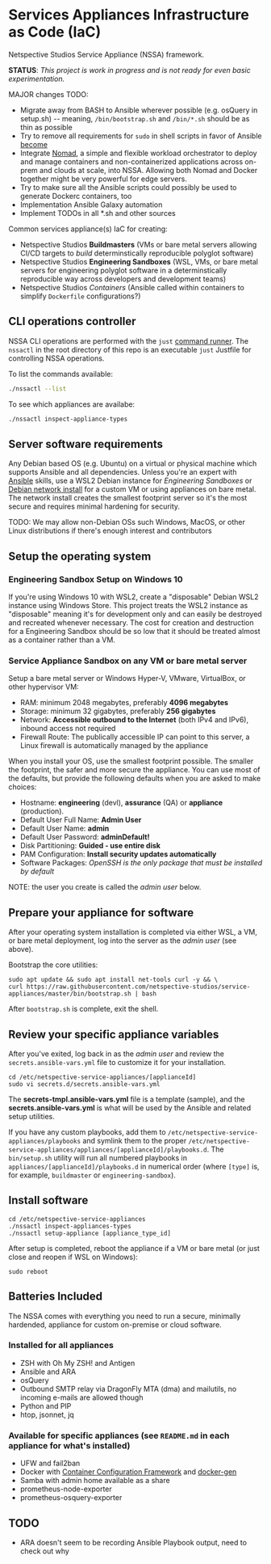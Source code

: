# Services Appliances Infrastructure as Code (IaC)

Netspective Studios Service Appliance (NSSA) framework.

**STATUS**: *This project is work in progress and is not ready for even basic experimentation.*

MAJOR changes TODO:
* Migrate away from BASH to Ansible wherever possible (e.g. osQuery in setup.sh) -- meaning, `/bin/bootstrap.sh` and `/bin/*.sh` should be as thin as possible
* Try to remove all requirements for `sudo` in shell scripts in favor of Ansible [become](https://docs.ansible.com/ansible/latest/user_guide/become.html#become-directives)
* Integrate [Nomad](https://www.nomadproject.io/), a simple and flexible workload orchestrator to deploy and manage containers and non-containerized applications across on-prem and clouds at scale, into NSSA. Allowing both Nomad and Docker together might be very powerful for edge servers.
* Try to make sure all the Ansible scripts could possibly be used to generate Dockerc containers, too
* Implementation Ansible Galaxy automation
* Implement TODOs in all *.sh and other sources

Common services appliance(s) IaC for creating:

* Netspective Studios **Buildmasters** (VMs or bare metal servers allowing CI/CD targets to *build* determinstically reproducible polyglot software)
* Netspective Studios **Engineering Sandboxes** (WSL, VMs, or bare metal servers for engineering polyglot software in a determinstically reproducible way across developers and development teams)
* Netspective Studios *Containers* (Ansible called within containers to simplify `Dockerfile` configurations?)

## CLI operations controller

NSSA CLI operations are performed with the `just` [command runner](https://github.com/casey/just). The `nssactl` in the root directory of this repo is an executable `just` Justfile for controlling NSSA operations.

To list the commands available:

```bash
./nssactl --list
```

To see which appliances are availabe:

```bash
./nssactl inspect-appliance-types
```

## Server software requirements

Any Debian based OS (e.g. Ubuntu) on a virtual or physical machine which supports Ansible and all dependencies. Unless you're an expert with [Ansible](https://www.ansible.com/) skills, use a WSL2 Debian instance for *Engineering Sandboxes* or [Debian network install](https://www.debian.org/CD/netinst/) for a custom VM or using appliances on bare metal. The network install creates the smallest footprint server so it's the most secure and requires minimal hardening for security.

TODO: We may allow non-Debian OSs such Windows, MacOS, or other Linux distributions if there's enough interest and contributors

## Setup the operating system

### Engineering Sandbox Setup on Windows 10

If you're using Windows 10 with WSL2, create a "disposable" Debian WSL2 instance using Windows Store. This project treats the WSL2 instance as "disposable" meaning it's for development only and can easily be destroyed and recreated whenever necessary. The cost for creation and destruction for a Engineering Sandbox should be so low that it should be treated almost as a container rather than a VM. 

### Service Appliance Sandbox on any VM or bare metal server

Setup a bare metal server or Windows Hyper-V, VMware, VirtualBox, or other hypervisor VM:

* RAM: minimum 2048  megabytes, preferably **4096 megabytes**
* Storage: minimum 32 gigabytes, preferably **256 gigabytes**
* Network: **Accessible outbound to the Internet** (both IPv4 and IPv6), inbound access not required
* Firewall Route: The publically accessible IP can point to this server, a Linux firewall is automatically managed by the appliance

When you install your OS, use the smallest footprint possible. The smaller the footprint, the safer and more secure the appliance. You can use most of the defaults, but provide the following defaults when you are asked to make choices:

* Hostname: **engineering** (devl), **assurance** (QA) or **appliance** (production).
* Default User Full Name: **Admin User**
* Default User Name: **admin**
* Default User Password: **adminDefault!**
* Disk Partitioning: **Guided - use entire disk**
* PAM Configuration: **Install security updates automatically**
* Software Packages: *OpenSSH is the only package that must be installed by default*

NOTE: the user you create is called the *admin user* below. 

## Prepare your appliance for software

After your operating system installation is completed via either WSL, a VM, or bare metal deployment, log into the server as the *admin user* (see above).

Bootstrap the core utilities:

    sudo apt update && sudo apt install net-tools curl -y && \
    curl https://raw.githubusercontent.com/netspective-studios/service-appliances/master/bin/bootstrap.sh | bash

After `bootstrap.sh` is complete, exit the shell.

## Review your specific appliance variables

After you've exited, log back in as the *admin user* and review the `secrets.ansible-vars.yml` file to customize it for your installation. 

    cd /etc/netspective-service-appliances/[applianceId]
    sudo vi secrets.d/secrets.ansible-vars.yml

The **secrets-tmpl.ansible-vars.yml** file is a template (sample), and the **secrets.ansible-vars.yml** is what will be used by the Ansible and related setup utilities.

If you have any custom playbooks, add them to `/etc/netspective-service-appliances/playbooks` and symlink them to the proper `/etc/netspective-service-appliances/appliances/[applianceId]/playbooks.d`. The `bin/setup.sh` utility will run all numbered playbooks in `appliances/[applianceId]/playbooks.d` in numerical order (where `[type]` is, for example, `buildmaster` or `engineering-sandbox`).

## Install software

    cd /etc/netspective-service-appliances
    ./nssactl inspect-appliances-types
    ./nssactl setup-appliance [appliance_type_id]

After setup is completed, reboot the appliance if a VM or bare metal (or just close and reopen if WSL on Windows):

    sudo reboot

## Batteries Included

The NSSA comes with everything you need to run a secure, minimally hardended, appliance for custom on-premise or cloud software. 

### Installed for all appliances

* ZSH with Oh My ZSH! and Antigen
* Ansible and ARA
* osQuery
* Outbound SMTP relay via DragonFly MTA (dma) and mailutils, no incoming e-mails are allowed though
* Python and PIP
* htop, jsonnet, jq

### Available for specific appliances (see `README.md` in each appliance for what's installed)

* UFW and fail2ban
* Docker with [Container Configuration Framework](/netspective-studios/container-config-framework) and [docker-gen](https://github.com/jwilder/docker-gen)
* Samba with admin home available as a share
* prometheus-node-exporter
* prometheus-osquery-exporter

## TODO

* ARA doesn't seem to be recording Ansible Playbook output, need to check out why
